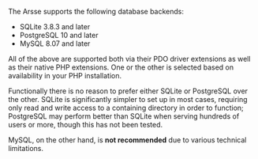 The Arsse supports the following database backends:

- SQLite 3.8.3 and later
- PostgreSQL 10 and later
- MySQL 8.07 and later

All of the above are supported both via their PDO driver extensions as well as their native PHP extensions. One or the other is selected based on availability in your PHP installation.

Functionally there is no reason to prefer either SQLite or PostgreSQL over the other. SQLite is significantly simpler to set up in most cases, requiring only read and write access to a containing directory in order to function; PostgreSQL may perform better than SQLite when serving hundreds of users or more, though this has not been tested.

MySQL, on the other hand, is **not recommended** due to various technical limitations.

